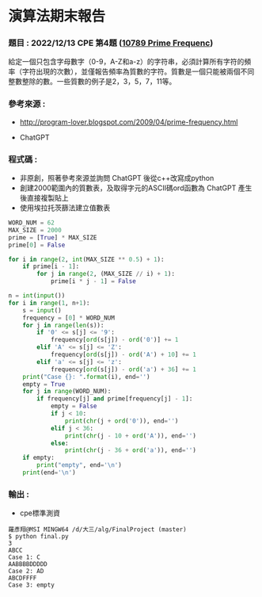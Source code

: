 # 演算法期末報告

### 題目 : **2022/12/13 CPE** 第4題 ([10789 Prime Frequenc](https://cpe.cse.nsysu.edu.tw/cpe/file/attendance/problemPdf/10789.pdf))

給定一個只包含字母數字（0-9，A-Z和a-z）的字符串，必須計算所有字符的頻率（字符出現的次數），並僅報告頻率為質數的字符。質數是一個只能被兩個不同整數整除的數。一些質數的例子是2，3，5，7，11等。



### 參考來源 :

* http://program-lover.blogspot.com/2009/04/prime-frequency.html

* ChatGPT



### 程式碼 : 

* 非原創，照著參考來源並詢問 ChatGPT 後從c++改寫成python
* 創建2000範圍內的質數表，及取得字元的ASCII碼ord函數為 ChatGPT 產生後直接複製貼上
* 使用埃拉托茨篩法建立值數表

```python
WORD_NUM = 62
MAX_SIZE = 2000
prime = [True] * MAX_SIZE
prime[0] = False

for i in range(2, int(MAX_SIZE ** 0.5) + 1):
    if prime[i - 1]:
        for j in range(2, (MAX_SIZE // i) + 1):
            prime[i * j - 1] = False

n = int(input())
for i in range(1, n+1):
    s = input()
    frequency = [0] * WORD_NUM
    for j in range(len(s)):
        if '0' <= s[j] <= '9':
            frequency[ord(s[j]) - ord('0')] += 1
        elif 'A' <= s[j] <= 'Z':
            frequency[ord(s[j]) - ord('A') + 10] += 1
        elif 'a' <= s[j] <= 'z':
            frequency[ord(s[j]) - ord('a') + 36] += 1
    print("Case {}: ".format(i), end='')
    empty = True
    for j in range(WORD_NUM):
        if frequency[j] and prime[frequency[j] - 1]:
            empty = False
            if j < 10:
                print(chr(j + ord('0')), end='')
            elif j < 36:
                print(chr(j - 10 + ord('A')), end='')
            else:
                print(chr(j - 36 + ord('a')), end='')
    if empty:
        print("empty", end='\n')
    print(end='\n')
```



### 輸出 : 

*  cpe標準測資

```
羅彥翔@MSI MINGW64 /d/大三/alg/FinalProject (master)
$ python final.py
3 
ABCC
Case 1: C
AABBBBDDDDD
Case 2: AD
ABCDFFFF
Case 3: empty
```



